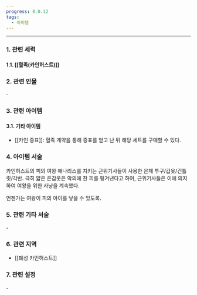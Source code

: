 ```yaml
---
progress: 0.0.12
tags:
  - 아이템
---
```

---
### 1. 관련 세력 
#### 1.1. [[혈족(카인허스트)]]

### 2. 관련 인물
\-
### 3. 관련 아이템
#### 3.1. 기타 아이템
- [[카인 증표]]: 혈족 계약을 통해 증표를 얻고 난 뒤 해당 세트를 구매할 수 있다.

### 4. 아이템 서술
카인허스트의 피의 여왕 애나리스를 지키는 근위기사들이 사용한 은제 투구/갑옷/건틀릿/각반.
극히 얇은 은갑옷은 악의에 찬 피를 튕겨낸다고 하여, 근위기사들은 이에 의지하여 여왕을 위한 사냥을 계속했다.  
  
언젠가는 여왕이 피의 아이를 낳을 수 있도록.

### 5. 관련 기타 서술
\-
### 6. 관련 지역
- [[폐성 카인허스트]]
### 7. 관련 설정
\-